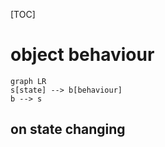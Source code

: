 [TOC]

# object behaviour

```mermaid
graph LR
s[state] --> b[behaviour]
b --> s
```

## on state changing

